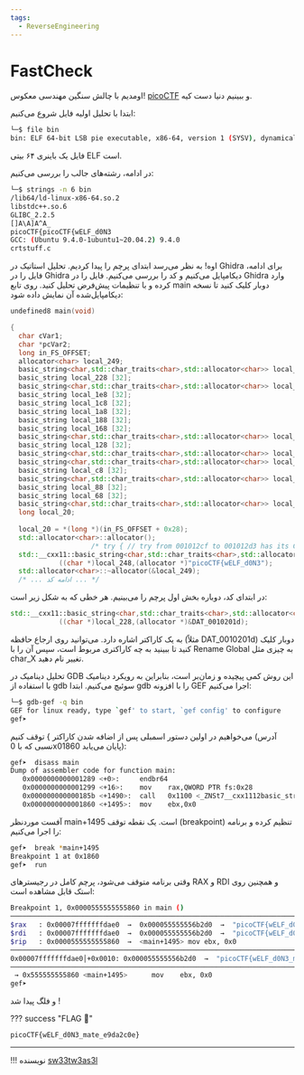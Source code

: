 ```yaml
---
tags:
  - ReverseEngineering
---
```

# FastCheck

 اومدیم با چالش سنگین مهندسی معکوس!
 [picoCTF](https://play.picoctf.org/practice/challenge/416) 
 و ببینیم دنیا دست کیه.

ابتدا با تحلیل اولیه فایل شروع می‌کنیم:
``` sh
└─$ file bin                    
bin: ELF 64-bit LSB pie executable, x86-64, version 1 (SYSV), dynamically linked, interpreter /lib64/ld-linux-x86-64.so.2, BuildID[sha1]=d134239fc06b6e50d2b04696cac10504a052fcfd, for GNU/Linux 3.2.0, not stripped
```

فایل یک باینری ۶۴ بیتی ELF است.

در ادامه، رشته‌های جالب را بررسی می‌کنیم:
``` sh
└─$ strings -n 6 bin
/lib64/ld-linux-x86-64.so.2
libstdc++.so.6
GLIBC_2.2.5
[]A\A]A^A_
picoCTF{picoCTF{wELF_d0N3
GCC: (Ubuntu 9.4.0-1ubuntu1~20.04.2) 9.4.0
crtstuff.c
```

اوه! به نظر می‌رسد ابتدای پرچم را پیدا کردیم.
تحلیل استاتیک در Ghidra
برای ادامه، فایل را در Ghidra دیکامپایل می‌کنیم و کد را بررسی می‌کنیم. فایل را در Ghidra وارد کرده و با تنظیمات پیش‌فرض تحلیل کنید. روی تابع main دوبار کلیک کنید تا نسخه دیکامپایل‌شده آن نمایش داده شود:

``` cpp
undefined8 main(void)

{
  char cVar1;
  char *pcVar2;
  long in_FS_OFFSET;
  allocator<char> local_249;
  basic_string<char,std::char_traits<char>,std::allocator<char>> local_248 [32];
  basic_string local_228 [32];
  basic_string<char,std::char_traits<char>,std::allocator<char>> local_208 [32];
  basic_string local_1e8 [32];
  basic_string local_1c8 [32];
  basic_string local_1a8 [32];
  basic_string local_188 [32];
  basic_string local_168 [32];
  basic_string<char,std::char_traits<char>,std::allocator<char>> local_148 [32];
  basic_string local_128 [32];
  basic_string<char,std::char_traits<char>,std::allocator<char>> local_108 [32];
  basic_string<char,std::char_traits<char>,std::allocator<char>> local_e8 [32];
  basic_string local_c8 [32];
  basic_string<char,std::char_traits<char>,std::allocator<char>> local_a8 [32];
  basic_string local_88 [32];
  basic_string local_68 [32];
  basic_string<char,std::char_traits<char>,std::allocator<char>> local_48 [40];
  long local_20;
  
  local_20 = *(long *)(in_FS_OFFSET + 0x28);
  std::allocator<char>::allocator();
                    /* try { // try from 001012cf to 001012d3 has its CatchHandler @ 00101975 */
  std::__cxx11::basic_string<char,std::char_traits<char>,std::allocator<char>>::basic_string
            ((char *)local_248,(allocator *)"picoCTF{wELF_d0N3");
  std::allocator<char>::~allocator(&local_249);
  /* ... ادامه کد ... */
```

در ابتدای کد، دوباره بخش اول پرچم را می‌بینیم. هر خطی که به شکل زیر است:
``` cpp
std::__cxx11::basic_string<char,std::char_traits<char>,std::allocator<char>>::basic_string
            ((char *)local_228,(allocator *)&DAT_0010201d);
```

به یک کاراکتر اشاره دارد. می‌توانید روی ارجاع حافظه (مثلاً DAT_0010201d) دوبار کلیک کنید تا ببینید به چه کاراکتری مربوط است، سپس آن را با Rename Global به چیزی مثل char_X تغییر نام دهید.

تحلیل دینامیک در GDB
این روش کمی پیچیده و زمان‌بر است، بنابراین به رویکرد دینامیک با استفاده از gdb سوئیچ می‌کنیم. ابتدا gdb را با افزونه GEF اجرا می‌کنیم:

``` sh
└─$ gdb-gef -q bin         
GEF for linux ready, type `gef' to start, `gef config' to configure
gef➤
```

می‌خواهیم در اولین دستور اسمبلی پس از اضافه شدن کاراکتر } توقف کنیم (آدرس نسبی که با 0x01860 پایان می‌یابد):

``` sh
gef➤  disass main
Dump of assembler code for function main:
   0x0000000000001289 <+0>:     endbr64
   0x0000000000001299 <+16>:    mov    rax,QWORD PTR fs:0x28
   0x000000000000185b <+1490>:  call   0x1100 <_ZNSt7__cxx1112basic_stringIcSt11char_traitsIcESaIcEEpLEc@plt>
   0x0000000000001860 <+1495>:  mov    ebx,0x0
```

آفست موردنظر main+1495 است. یک نقطه توقف (breakpoint) تنظیم کرده و برنامه را اجرا می‌کنیم:
``` sh
gef➤  break *main+1495
Breakpoint 1 at 0x1860
gef➤  run
```

وقتی برنامه متوقف می‌شود، پرچم کامل در رجیسترهای RAX و RDI و همچنین روی استک قابل مشاهده است:

``` sh
Breakpoint 1, 0x0000555555555860 in main ()
────────────────────────────────────────────────────────────────────────────────────────────────────────────────────────────────────────────────────── registers ────
$rax   : 0x00007fffffffdae0  →  0x000055555556b2d0  →  "picoCTF{wELF_d0N3_mate_e9da2c0e}"
$rdi   : 0x00007fffffffdae0  →  0x000055555556b2d0  →  "picoCTF{wELF_d0N3_mate_e9da2c0e}"
$rip   : 0x0000555555555860  →  <main+1495> mov ebx, 0x0
────────────────────────────────────────────────────────────────────────────────────────────────────────────────────────────────────────────────────────── stack ────
0x00007fffffffdae0│+0x0010: 0x000055555556b2d0  →  "picoCTF{wELF_d0N3_mate_e9da2c0e}"    ← $rax, $rdi
──────────────────────────────────────────────────────────────────────────────────────────────────────────────────────────────────────────────────── code:x86:64 ────
 → 0x555555555860 <main+1495>      mov    ebx, 0x0
gef➤
```

و فلگ پیدا شد !

??? success "FLAG :triangular_flag_on_post:"
    <div dir="ltr">`picoCTF{wELF_d0N3_mate_e9da2c0e}`</div>

--- 

!!! نویسنده
    [sw33tw3as3l](https://github.com/sw33tw3as3l)

